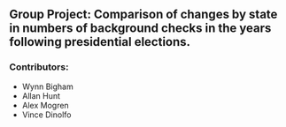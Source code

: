 ## Group Project: Comparison of changes by state in numbers of background checks in the years following presidential elections.

### Contributors:
* Wynn Bigham
* Allan Hunt
* Alex Mogren
* Vince Dinolfo
